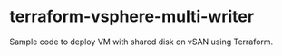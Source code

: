 # terraform-vsphere-multi-writer
Sample code to deploy VM with shared disk on vSAN using Terraform.


